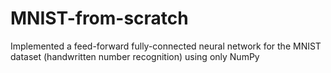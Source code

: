 # MNIST-from-scratch
Implemented a feed-forward fully-connected neural network for the MNIST dataset (handwritten number recognition) using only NumPy
